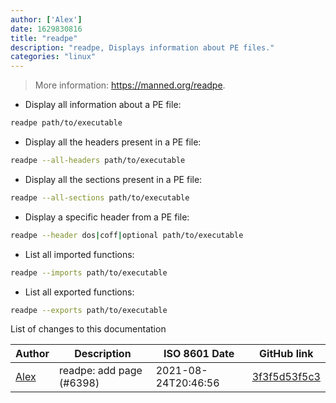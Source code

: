 ```yaml
---
author: ['Alex']
date: 1629830816
title: "readpe"
description: "readpe, Displays information about PE files."
categories: "linux"
---
```

> More information: <https://manned.org/readpe>.

- Display all information about a PE file:

```bash
readpe path/to/executable
```

- Display all the headers present in a PE file:

```bash
readpe --all-headers path/to/executable
```

- Display all the sections present in a PE file:

```bash
readpe --all-sections path/to/executable
```

- Display a specific header from a PE file:

```bash
readpe --header dos|coff|optional path/to/executable
```

- List all imported functions:

```bash
readpe --imports path/to/executable
```

- List all exported functions:

```bash
readpe --exports path/to/executable
```
List of changes to this documentation


Author | Description | ISO 8601 Date | GitHub link
------|-----|-----|-----
[Alex](mailto:alexandre.dhondt@gmail.com) | readpe: add page (#6398) | 2021-08-24T20:46:56 | [3f3f5d53f5c3](https://github.com/tldr-pages/tldr/commit/3f3f5d53f5c3bc93987a0f1155da414f89a2070d)

